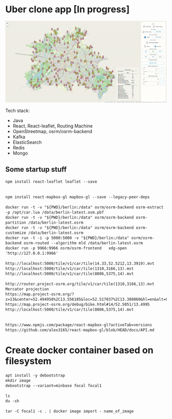 # Uber clone app [In progress]
![](docs/img/demo.gif)

Tech stack:
- Java
- React, React-leaflet, Routing Machine
- OpenStreetmap, osrm/osrm-backend
- Kafka
- ElasticSearch
- Redis
- Mongo

## Some startup stuff
```
npm install react-leaflet leaflet --save


npm install react-mapbox-gl mapbox-gl --save --legacy-peer-deps

docker run -t -v "${PWD}/berlin:/data" osrm/osrm-backend osrm-extract -p /opt/car.lua /data/berlin-latest.osm.pbf
docker run -t -v "${PWD}/berlin:/data" osrm/osrm-backend osrm-partition /data/berlin-latest.osrm
docker run -t -v "${PWD}/berlin:/data" osrm/osrm-backend osrm-customize /data/berlin-latest.osrm
docker run -t -i -p 5000:5000 -v "${PWD}/berlin:/data" osrm/osrm-backend osrm-routed --algorithm mld /data/berlin-latest.osrm
docker run -p 9966:9966 osrm/osrm-frontend   xdg-open 'http://127.0.0.1:9966'

http://localhost:5000/tile/v1/car/tile(14.33,52.5212,13.3919).mvt
http://localhost:5000/tile/v1/car/tile(1310,3166,13).mvt
http://localhost:5000/tile/v1/car/tile(8806,5375,14).mvt

http://router.project-osrm.org/tile/v1/car/tile(1310,3166,13).mvt
Mercator projection
https://map.project-osrm.org/?z=13&center=52.494958%2C13.556185&loc=52.517037%2C13.388860&hl=en&alt=0&srv=1
https://map.project-osrm.org/debug/bike.html#14/52.5051/13.4995
http://localhost:5000/tile/v1/car/tile(8806,5375,14).mvt


https://www.npmjs.com/package/react-mapbox-gl?activeTab=versions
https://github.com/alex3165/react-mapbox-gl/blob/HEAD/docs/API.md
```


# Create docker container based on filesystem
```
apt install -y debootstrap
mkdir image
debootstrap --variant=minbase focal focal1 

ls
du -sh

tar -C focal1 -c . | docker image import - name_of_image
```
